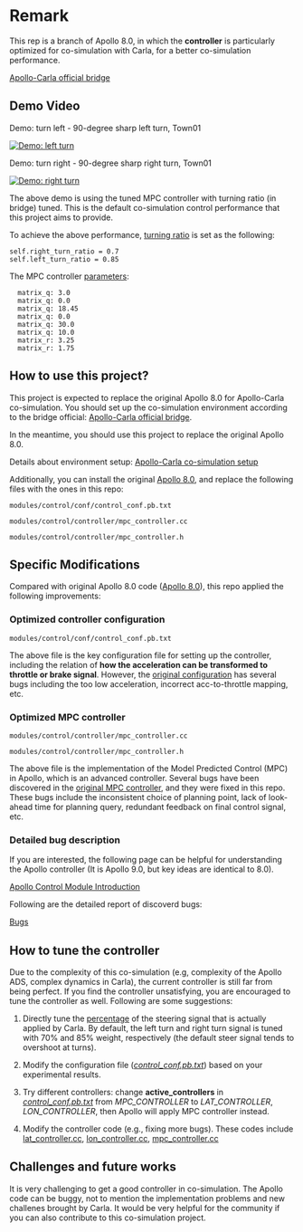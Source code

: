 # Remark

This rep is a branch of Apollo 8.0, in which the **controller** is particularly optimized for co-simulation with Carla, for a better co-simulation performance.

[Apollo-Carla official bridge](https://github.com/guardstrikelab/carla_apollo_bridge)


## Demo Video


Demo: turn left - 90-degree sharp left turn, Town01

[![Demo: left turn](https://img.youtube.com/vi/XBq-kF-m2Us/0.jpg)](https://www.youtube.com/watch?v=XBq-kF-m2Us)

Demo: turn right - 90-degree sharp right turn, Town01

[![Demo: right turn](https://img.youtube.com/vi/oOJiw21AAGk/0.jpg)](https://www.youtube.com/watch?v=oOJiw21AAGk)


The above demo is using the tuned MPC controller with turning ratio (in bridge) tuned. This is the default co-simulation control performance that this project aims to provide.



To achieve the above performance, [turning ratio](https://github.com/guardstrikelab/carla_apollo_bridge/blob/master/carla_bridge/actor/ego_vehicle.py#L57) is set as the following:

```shell
self.right_turn_ratio = 0.7
self.left_turn_ratio = 0.85
```

The MPC controller [parameters](https://github.com/PhilWallace/apollo-8.0.0_control_opt/blob/main/modules/control/conf/control_conf.pb.txt#L9370):

```shell
  matrix_q: 3.0
  matrix_q: 0.0
  matrix_q: 18.45
  matrix_q: 0.0
  matrix_q: 30.0
  matrix_q: 10.0
  matrix_r: 3.25
  matrix_r: 1.75
```


## How to use this project?

This project is expected to replace the original Apollo 8.0 for Apollo-Carla co-simulation. You should set up the co-simulation environment according to the bridge official: [Apollo-Carla official bridge](https://github.com/guardstrikelab/carla_apollo_bridge).

In the meantime, you should use this project to replace the original Apollo 8.0.

Details about environment setup: [Apollo-Carla co-simulation setup](https://github.com/guardstrikelab/carla_apollo_bridge/blob/master/docs/GettingStarted.md)


Additionally, you can install the original [Apollo 8.0](https://github.com/ApolloAuto/apollo/tree/v8.0.0), and replace the following files with the ones in this repo:

```shell
modules/control/conf/control_conf.pb.txt

modules/control/controller/mpc_controller.cc

modules/control/controller/mpc_controller.h
```

## Specific Modifications

Compared with original Apollo 8.0 code ([Apollo 8.0](https://github.com/ApolloAuto/apollo/tree/v8.0.0)), this repo applied the following improvements:


### Optimized controller configuration 

```shell
modules/control/conf/control_conf.pb.txt
```

The above file is the key configuration file for setting up the controller, including the relation of **how the acceleration can be transformed to throttle or brake signal**. However, the [original configuration](https://github.com/ApolloAuto/apollo/blob/v8.0.0/modules/control/conf/control_conf.pb.txt) has several bugs including the too low acceleration, incorrect acc-to-throttle mapping, etc.



### Optimized MPC controller 

```shell
modules/control/controller/mpc_controller.cc

modules/control/controller/mpc_controller.h
```

The above file is the implementation of the Model Predicted Control (MPC) in Apollo, which is an advanced controller. Several bugs have been discovered in the [original MPC controller](https://github.com/ApolloAuto/apollo/blob/v8.0.0/modules/control/controller/mpc_controller.cc), and they were fixed in this repo. These bugs include the inconsistent choice of planning point, lack of look-ahead time for planning query, redundant feedback on final control signal, etc.



### Detailed bug description

If you are interested, the following page can be helpful for understanding the Apollo controller (It is Apollo 9.0, but key ideas are identical to 8.0).

[Apollo Control Module Introduction](https://github.com/ApolloAuto/apollo/blob/master/modules/control/control_component/README_cn.md)


Following are the detailed report of discoverd bugs:

[Bugs](https://github.com/guardstrikelab/carla_apollo_bridge/issues/159)



## How to tune the controller

Due to the complexity of this co-simulation (e.g, complexity of the Apollo ADS, complex dynamics in Carla), the current controller is still far from being perfect. If you find the controller unsatisfying, you are encouraged to tune the controller as well. Following are some suggestions:

1. Directly tune the [percentage](https://github.com/guardstrikelab/carla_apollo_bridge/blob/a54a4b10f6c0aa0c27b0b39f45a40d039f5fdbd0/carla_bridge/actor/ego_vehicle.py#L57) of the steering signal that is actually applied by Carla. By default, the left turn and right turn signal is tuned with 70% and 85% weight, respectively (the default steer signal tends to overshoot at turns).

2. Modify the configuration file ([<em>control_conf.pb.txt</em>](https://github.com/ApolloAuto/apollo/blob/v8.0.0/modules/control/conf/control_conf.pb.txt)) based on your experimental results.

3. Try different controllers: change **active_controllers** in [<em>control_conf.pb.txt</em>](https://github.com/ApolloAuto/apollo/blob/v8.0.0/modules/control/conf/control_conf.pb.txt) from <em>MPC_CONTROLLER</em> to <em>LAT_CONTROLLER</em>, <em>LON_CONTROLLER</em>, then Apollo will apply MPC controller instead.

4. Modify the controller code (e.g., fixing more bugs). These codes include [lat_controller.cc](https://github.com/PhilWallace/apollo-8.0.0_control_opt/blob/main/modules/control/controller/lat_controller.cc), [lon_controller.cc](https://github.com/PhilWallace/apollo-8.0.0_control_opt/blob/main/modules/control/controller/lon_controller.cc), [mpc_controller.cc](https://github.com/PhilWallace/apollo-8.0.0_control_opt/blob/main/modules/control/controller/mpc_controller.cc)



## Challenges and future works

It is very challenging to get a good controller in co-simulation. The Apollo code can be buggy, not to mention the implementation problems and new challenes brought by Carla. It would be very helpful for the community if you can also contribute to this co-simulation project.